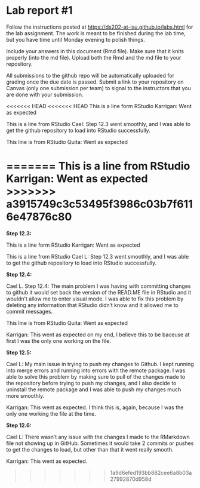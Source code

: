 
<!-- README.md is generated from README.Rmd. Please edit the README.Rmd file -->

# Lab report \#1

Follow the instructions posted at
<https://ds202-at-isu.github.io/labs.html> for the lab assignment. The
work is meant to be finished during the lab time, but you have time
until Monday evening to polish things.

Include your answers in this document (Rmd file). Make sure that it
knits properly (into the md file). Upload both the Rmd and the md file
to your repository.

All submissions to the github repo will be automatically uploaded for
grading once the due date is passed. Submit a link to your repository on
Canvas (only one submission per team) to signal to the instructors that
you are done with your submission.

<<<<<<< HEAD
\<\<\<\<\<\<\< HEAD This is a line form RStudio Karrigan: Went as
expected

This is a line from RStudio Cael: Step 12.3 went smoothly, and I was
able to get the github repository to load into RStudio successfully.

This line is from RStudio Quita: Went as expected

======= This is a line from RStudio Karrigan: Went as expected
\>\>\>\>\>\>\> a3915749c3c53495f3986c03b7f6116e47876c80
=======
**Step 12.3:**

This is a line form RStudio Karrigan: Went as expected

This is a line from RStudio Cael L: Step 12.3 went smoothly, and I was
able to get the github repository to load into RStudio successfully.

**Step 12.4:**

Cael L. Step 12.4: The main problem I was having with committing changes
to github it would set back the version of the READ.ME file in RStudio
and it wouldn’t allow me to enter visual mode. I was able to fix this
problem by deleting any information that RStudio didn’t know and it
allowed me to commit messages.

This line is from RStudio Quita: Went as expected

Karrigan: This went as expected on my end, I believe this to be baceuse
at first I was the only one working on the file.

**Step 12.5:**

Cael L: My main issue in trying to push my changes to Github. I kept
running into merge errors and running into errors with the remote
package. I was able to solve this problem by making sure to pull of the
changes made to the repository before trying to push my changes, and I
also decide to uninstall the remote package and I was able to push my
changes much more smoothly.

Karrigan: This went as expected. I think this is, again, because I was
the only one working the file at the time.

**Step 12.6:**

Cael L: There wasn’t any issue with the changes I made to the RMarkdown
file not showing up in GitHub. Sometimes it would take 2 commits or
pushes to get the changes to load, but other than that it went really
smooth.

Karrigan: This went as expected.
>>>>>>> 1a9d6efed193bb882cee6a8b03a27992870d958d

